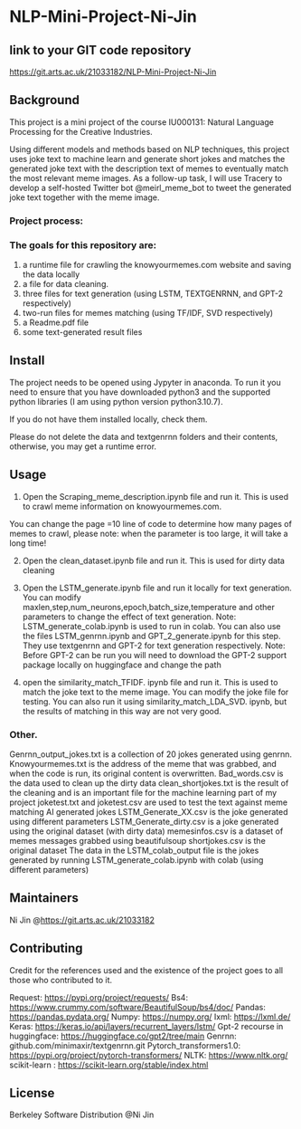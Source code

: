 # NLP-Mini-Project-Ni-Jin
## link to your GIT code repository
https://git.arts.ac.uk/21033182/NLP-Mini-Project-Ni-Jin

## Background
This project is a mini project of the course IU000131: Natural Language Processing for the Creative Industries.

Using different models and methods based on NLP techniques, this project uses joke text to machine learn and generate short jokes and matches the generated joke text with the description text of memes to eventually match the most relevant meme images. As a follow-up task, I will use Tracery to develop a self-hosted Twitter bot @meirl_meme_bot to tweet the generated joke text together with the meme image.

### Project process:
 
### The goals for this repository are:
1. a runtime file for crawling the knowyourmemes.com website and saving the data locally
2. a file for data cleaning.
3. three files for text generation (using LSTM, TEXTGENRNN, and GPT-2 respectively)
4. two-run files for memes matching (using TF/IDF, SVD respectively)
5. a Readme.pdf file
6. some text-generated result files

## Install
The project needs to be opened using Jypyter in anaconda. To run it you need to ensure that you have downloaded python3 and the supported python libraries (I am using python version python3.10.7). 

If you do not have them installed locally, check them.

Please do not delete the data and textgenrnn folders and their contents, otherwise, you may get a runtime error.

## Usage
1. Open the Scraping_meme_description.ipynb file and run it. This is used to crawl meme information on knowyourmemes.com.

You can change the page =10 line of code to determine how many pages of memes to crawl, please note: when the parameter is too large, it will take a long time!

2. Open the clean_dataset.ipynb file and run it. This is used for dirty data cleaning

3. Open the LSTM_generate.ipynb file and run it locally for text generation.
You can modify maxlen,step,num_neurons,epoch,batch_size,temperature and other parameters to change the effect of text generation.
Note: LSTM_generate_colab.ipynb is used to run in colab.
You can also use the files LSTM_genrnn.ipynb and GPT_2_generate.ipynb for this step. They use textgenrnn and GPT-2 for text generation respectively.
Note: Before GPT-2 can be run you will need to download the GPT-2 support package locally on huggingface and change the path

4. open the similarity_match_TFIDF. ipynb file and run it. This is used to match the joke text to the meme image. You can modify the joke file for testing.
You can also run it using similarity_match_LDA_SVD. ipynb, but the results of matching in this way are not very good.

### Other.
Genrnn_output_jokes.txt is a collection of 20 jokes generated using genrnn.
Knowyourmemes.txt is the address of the meme that was grabbed, and when the code is run, its original content is overwritten.
Bad_words.csv is the data used to clean up the dirty data
clean_shortjokes.txt is the result of the cleaning and is an important file for the machine learning part of my project
joketest.txt and joketest.csv are used to test the text against meme matching AI generated jokes
LSTM_Generate_XX.csv is the joke generated using different parameters
LSTM_Generate_dirty.csv is a joke generated using the original dataset (with dirty data)
memesinfos.csv is a dataset of memes messages grabbed using beautifulsoup
shortjokes.csv is the original dataset
The data in the LSTM_colab_output file is the jokes generated by running LSTM_generate_colab.ipynb with colab (using different parameters)

## Maintainers
Ni Jin @https://git.arts.ac.uk/21033182

## Contributing
Credit for the references used and the existence of the project goes to all those who contributed to it.

Request: https://pypi.org/project/requests/
Bs4: https://www.crummy.com/software/BeautifulSoup/bs4/doc/
Pandas: https://pandas.pydata.org/
Numpy: https://numpy.org/
Ixml: https://lxml.de/
Keras: https://keras.io/api/layers/recurrent_layers/lstm/
Gpt-2 recourse in huggingface: https://huggingface.co/gpt2/tree/main
Genrnn: github.com/minimaxir/textgenrnn.git
Pytorch_transformers1.0: https://pypi.org/project/pytorch-transformers/
NLTK: https://www.nltk.org/
scikit-learn : https://scikit-learn.org/stable/index.html

## License
Berkeley Software Distribution @Ni Jin
